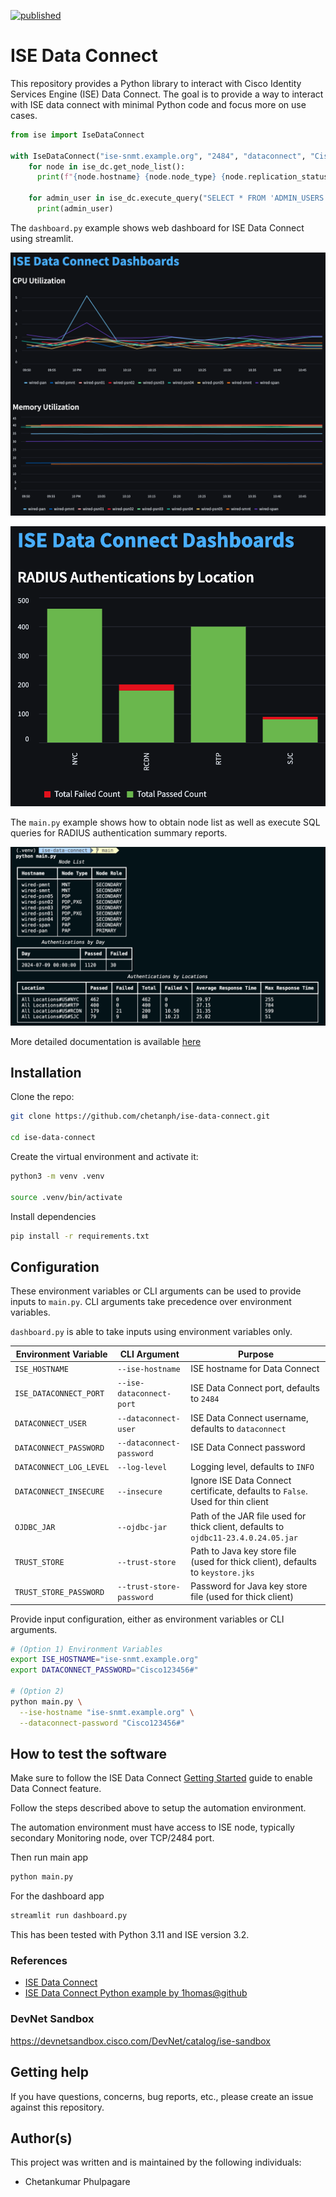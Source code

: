 [![published](https://static.production.devnetcloud.com/codeexchange/assets/images/devnet-published.svg)](https://developer.cisco.com/codeexchange/github/repo/chetanph/ise-data-connect)

# ISE Data Connect

This repository provides a Python library to interact with Cisco Identity Services Engine (ISE) Data Connect. The goal is to provide a way to interact with ISE data connect with minimal Python code and focus more on use cases.

```python
from ise import IseDataConnect

with IseDataConnect("ise-snmt.example.org", "2484", "dataconnect", "Cisco.123456#", verify=False) as ise_dc:
    for node in ise_dc.get_node_list():
      print(f"{node.hostname} {node.node_type} {node.replication_status}")

    for admin_user in ise_dc.execute_query("SELECT * FROM 'ADMIN_USERS'"):
      print(admin_user)
```

The `dashboard.py` example shows web dashboard for ISE Data Connect using streamlit.

![System Summary](./images/chart_system_summary.png)

![RADIUS Authentications](./images/chart_radius_auth_by_location.png)

The `main.py` example shows how to obtain node list as well as execute SQL queries for RADIUS
authentication summary reports.

![Main Output](./images/output.png)

More detailed documentation is available [here](./docs/README.md)

## Installation

Clone the repo:

```bash
git clone https://github.com/chetanph/ise-data-connect.git

cd ise-data-connect
```

Create the virtual environment and activate it:

```bash
python3 -m venv .venv

source .venv/bin/activate
```

Install dependencies

```bash
pip install -r requirements.txt
```

## Configuration

These environment variables or CLI arguments can be used to provide inputs to `main.py`. CLI arguments take precedence over environment variables.

`dashboard.py` is able to take inputs using environment variables only.

| Environment Variable | CLI Argument | Purpose |
| --- | --- | --- |
| `ISE_HOSTNAME` | `--ise-hostname` | ISE hostname for Data Connect |
| `ISE_DATACONNECT_PORT` | `--ise-dataconnect-port` | ISE Data Connect port, defaults to `2484` |
| `DATACONNECT_USER` | `--dataconnect-user` | ISE Data Connect username, defaults to `dataconnect` |
| `DATACONNECT_PASSWORD` | `--dataconnect-password` | ISE Data Connect password |
| `DATACONNECT_LOG_LEVEL` | `--log-level` | Logging level, defaults to `INFO` |
| `DATACONNECT_INSECURE` | `--insecure` | Ignore ISE Data Connect certificate, defaults to `False`. Used for thin client |
| `OJDBC_JAR` | `--ojdbc-jar` | Path of the JAR file used for thick client, defaults to `ojdbc11-23.4.0.24.05.jar` |
| `TRUST_STORE` | `--trust-store` | Path to Java key store file (used for thick client), defaults to `keystore.jks` |
| `TRUST_STORE_PASSWORD` | `--trust-store-password` | Password for Java key store file (used for thick client) |

Provide input configuration, either as environment variables or CLI arguments.

```bash
# (Option 1) Environment Variables
export ISE_HOSTNAME="ise-snmt.example.org"
export DATACONNECT_PASSWORD="Cisco123456#"

# (Option 2)
python main.py \
  --ise-hostname "ise-snmt.example.org" \
  --dataconnect-password "Cisco123456#"
```

## How to test the software

Make sure to follow the ISE Data Connect [Getting Started](https://developer.cisco.com/docs/dataconnect/getting-started/#getting-started) guide to enable Data Connect feature.

Follow the steps described above to setup the automation environment.

The automation environment must have access to ISE node, typically secondary Monitoring node, over TCP/2484 port.

Then run main app

```bash
python main.py
```

For the dashboard app

```bash
streamlit run dashboard.py
```

This has been tested with Python 3.11 and ISE version 3.2.

### References

- [ISE Data Connect](https://developer.cisco.com/docs/dataconnect/introduction/)
- [ISE Data Connect Python example by 1homas@github](https://github.com/1homas/ISE_Python_Scripts/tree/main?tab=readme-ov-file#iseqlpy)

### DevNet Sandbox

https://devnetsandbox.cisco.com/DevNet/catalog/ise-sandbox

## Getting help

If you have questions, concerns, bug reports, etc., please create an issue against this repository.

## Author(s)

This project was written and is maintained by the following individuals:

* Chetankumar Phulpagare
